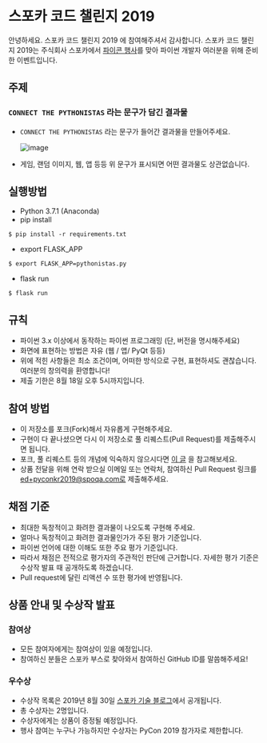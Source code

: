 # 스포카 코드 챌린지 2019

안녕하세요. 스포카 코드 챌린지 2019 에 참여해주셔서 감사합니다. 스포카 코드 챌린지 2019는 주식회사 스포카에서 [파이콘 행사][0]를 맞아 파이썬 개발자 여러분을 위해 준비한 이벤트입니다.

## 주제

### `CONNECT THE PYTHONISTAS` 라는 문구가 담긴 결과물
* `CONNECT THE PYTHONISTAS` 라는 문구가 들어간 결과물을 만들어주세요.

  ![image](https://user-images.githubusercontent.com/22957868/61261228-18023980-a7bc-11e9-8c61-3fb684179e2d.png)
* 게임, 랜덤 이미지, 웹, 앱 등등 위 문구가 표시되면 어떤 결과물도 상관없습니다.

## 실행방법 

* Python 3.7.1 (Anaconda)
* pip install

```
$ pip install -r requirements.txt
```

* export FLASK_APP

```
$ export FLASK_APP=pythonistas.py
```

* flask run

```
$ flask run
```

## 규칙

* 파이썬 3.x 이상에서 동작하는 파이썬 프로그래밍 (단, 버전을 명시해주세요)
* 화면에 표현하는 방법은 자유 (웹 / 앱/ PyQt 등등)
* 위에 적힌 사항들은 최소 조건이며, 어떠한 방식으로 구현, 표현하셔도 괜찮습니다. 여러분의 창의력을 환영합니다!
* 제출 기한은 8월 18일 오후 5시까지입니다.

## 참여 방법

* 이 저장소를 포크(Fork)해서 자유롭게 구현해주세요.
* 구현이 다 끝나셨으면 다시 이 저장소로 풀 리퀘스트(Pull Request)를 제출해주시면 됩니다.
* 포크, 풀 리퀘스트 등의 개념에 익숙하지 않으시다면 [이 글][1] 을 참고해보세요.
* 상품 전달을 위해 연락 받으실 이메일 또는 연락처, 참여하신 Pull Request 링크를 ed+pyconkr2019@spoqa.com로 제출해주세요.

## 채점 기준

* 최대한 독창적이고 화려한 결과물이 나오도록 구현해 주세요.
* 얼마나 독창적이고 화려한 결과물인가가 주된 평가 기준입니다.
* 파이썬 언어에 대한 이해도 또한 주요 평가 기준입니다.
* 따라서 채점은 전적으로 평가자의 주관적인 판단에 근거합니다. 자세한 평가 기준은 수상작 발표 때 공개하도록 하겠습니다.
* Pull request에 달린 리액션 수 또한 평가에 반영됩니다.


## 상품 안내 및 수상작 발표

### 참여상

* 모든 참여자에게는 참여상이 있을 예정입니다.
* 참여하신 분들은 스포카 부스로 찾아와서 참여하신 GitHub ID를 말씀해주세요!

### 우수상

* 수상작 목록은 2019년 8월 30일 [스포카 기술 블로그][2]에서 공개됩니다.
* 총 수상자는 2명입니다.
* 수상자에게는 상품이 증정될 예정입니다.
* 행사 참여는 누구나 가능하지만 수상자는 PyCon 2019 참가자로 제한합니다.

[0]: https://www.pycon.kr/
[1]: https://help.github.com/articles/using-pull-requests/
[2]: https://spoqa.github.io/
